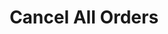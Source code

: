 ---
title: Cancel All Orders
position_number: 6
type: post
description: /future/trade/v1/order/cancel-all
parameters:
  - name: symbol
    type: String
    mandatory: true
    default: N/A
    description: Trading pair (cancel all trading pair orders if don't pass parameters)
    ranges:
right_code_blocks:
  - code_block: |-
      {
        "error": {
          "code": "",
          "msg": ""
        },
        "msgInfo": "",
        "result": true,
        "returnCode": 0
      }
    title: Response
    language: json
---